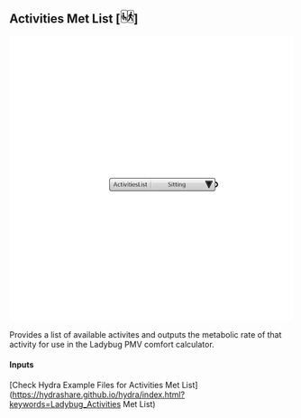## Activities Met List [![](../../images/icons/Activities_Met_List.png)]

![](../../images/components/Activities_Met_List.png)

Provides a list of available activites and outputs the metabolic rate of that activity for use in the Ladybug PMV comfort calculator.

#### Inputs


[Check Hydra Example Files for Activities Met List](https://hydrashare.github.io/hydra/index.html?keywords=Ladybug_Activities Met List)